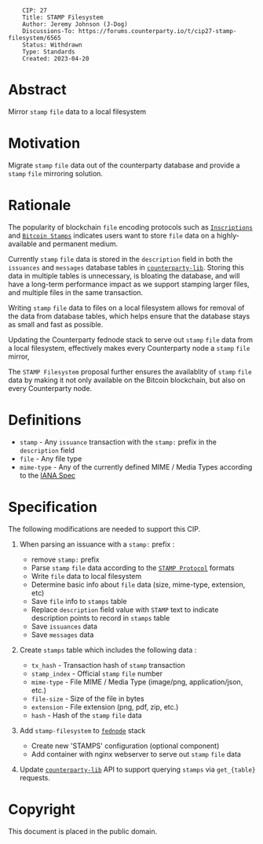         CIP: 27
        Title: STAMP Filesystem
        Author: Jeremy Johnson (J-Dog)
        Discussions-To: https://forums.counterparty.io/t/cip27-stamp-filesystem/6565
        Status: Withdrawn
        Type: Standards
        Created: 2023-04-20

# Abstract
Mirror `stamp` `file` data to a local filesystem

# Motivation
Migrate `stamp` `file` data out of the counterparty database and provide a `stamp` `file` mirroring solution.

# Rationale
The popularity of blockchain `file` encoding protocols such as [`Inscriptions`](https://ordinals.com/inscriptions) and [`Bitcoin Stamps`](https://stampchain.io/) indicates users want to store `file` data on a highly-available and permanent medium. 

Currently `stamp` `file` data is stored in the `description` field in both the `issuances` and `messages` database tables in [`counterparty-lib`](https://github.com/CounterpartyXCP/counterparty-lib). Storing this data in multiple tables is unnecessary, is bloating the database, and will have a long-term performance impact as we support stamping larger files, and multiple files in the same transaction.

Writing `stamp` `file` data to files on a local filesystem allows for removal of the data from database tables, which helps ensure that the database stays as small and fast as possible.

Updating the Counterparty fednode stack to serve out `stamp` `file` data from a local filesystem, effectively makes every Counterparty node a `stamp` `file` mirror, 

The `STAMP Filesystem` proposal further ensures the availablity of `stamp` `file` data by making it not only available on the Bitcoin blockchain, but also on every Counterparty node.

# Definitions

- `stamp` -  Any `issuance` transaction with the `stamp:` prefix in the `description` field
- `file` - Any file type 
- `mime-type` - Any of the currently defined MIME / Media Types according to the [IANA Spec](https://www.iana.org/assignments/media-types/media-types.xhtml)

# Specification
The following modifications are needed to support this CIP.

1. When parsing an issuance with a `stamp:` prefix :
    - remove `stamp:` prefix
    - Parse `stamp` `file` data according to the [`STAMP Protocol`](./cip-0025.md) formats
    - Write `file` data to local filesystem
    - Determine basic info about `file` data (size, mime-type, extension, etc)
    - Save `file` info to `stamps` table
    - Replace `description` field value with `STAMP` text to indicate description points to record in `stamps` table
    - Save `issuances` data
    - Save `messages` data

2. Create `stamps` table which includes the following data :
    - `tx_hash` - Transaction hash of `stamp` transaction
    - `stamp_index` - Official `stamp` `file` number
    - `mime-type` - File MIME / Media Type (image/png, application/json, etc.)
    - `file-size` - Size of the file in bytes
    - `extension` - File extension (png, pdf, zip, etc.)
    - `hash` - Hash of the `stamp` `file` data

3. Add `stamp-filesystem` to [`fednode`](https://github.com/CounterpartyXCP/federatednode) stack
    - Create new 'STAMPS' configuration (optional component)
    - Add container with nginx webserver to serve out `stamp` `file` data


4. Update [`counterparty-lib`](https://github.com/CounterpartyXCP/counterparty-lib) API to support querying `stamps` via `get_{table}` requests.

# Copyright
This document is placed in the public domain.
